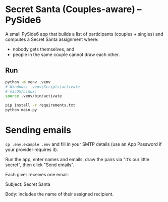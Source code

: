 # Secret Santa (Couples-aware) – PySide6

A small PySide6 app that builds a list of participants (couples + singles) and
computes a Secret Santa assignment where:
- nobody gets themselves, and
- people in the same couple cannot draw each other.

## Run

```bash
python -m venv .venv
# Windows: .venv\Scripts\activate
# macOS/Linux:
source .venv/bin/activate

pip install -r requirements.txt
python main.py
```

# Sending emails

`cp .env.example .env` and fill in your SMTP details (use an App Password if your provider requires it).

Run the app, enter names and emails, draw the pairs via "It’s our little secret", then click "Send emails".

Each giver receives one email:

Subject: Secret Santa

Body: includes the name of their assigned recipient.